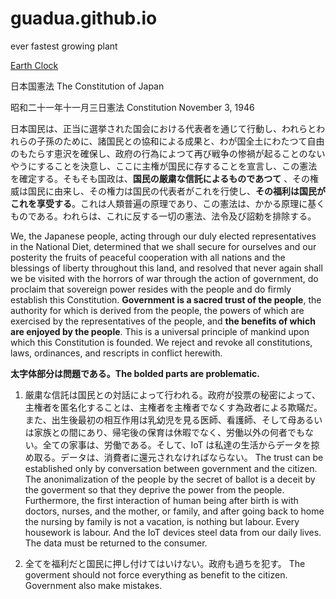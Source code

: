 # guadua.github.io
ever fastest growing plant

[Earth Clock](earthclock.html)

日本国憲法
The Constitution of Japan

昭和二十一年十一月三日憲法
Constitution November 3, 1946

日本国民は、正当に選挙された国会における代表者を通じて行動し、われらとわれらの子孫のために、諸国民との協和による成果と、わが国全土にわたつて自由のもたらす恵沢を確保し、政府の行為によつて再び戦争の惨禍が起ることのないやうにすることを決意し、ここに主権が国民に存することを宣言し、この憲法を確定する。そもそも国政は、<b>国民の厳粛な信託によるものであつて</b> 、その権威は国民に由来し、その権力は国民の代表者がこれを行使し、<b>その福利は国民がこれを享受する</b>。これは人類普遍の原理であり、この憲法は、かかる原理に基くものである。われらは、これに反する一切の憲法、法令及び詔勅を排除する。

We, the Japanese people, acting through our duly elected representatives in the National Diet, determined that we shall secure for ourselves and our posterity the fruits of peaceful cooperation with all nations and the blessings of liberty throughout this land, and resolved that never again shall we be visited with the horrors of war through the action of government, do proclaim that sovereign power resides with the people and do firmly establish this Constitution. <b>Government is a sacred trust of the people</b>, the authority for which is derived from the people, the powers of which are exercised by the representatives of the people, and <b>the benefits of which are enjoyed by the people</b>. This is a universal principle of mankind upon which this Constitution is founded. We reject and revoke all constitutions, laws, ordinances, and rescripts in conflict herewith.

<b>太字体部分は問題である。The bolded parts are problematic. </b>

1. 厳粛な信託は国民との対話によって行われる。政府が投票の秘密によって、主権者を匿名化することは、主権者を主権者でなくす為政者による欺瞞だ。また、出生後最初の相互作用は乳幼児を見る医師、看護師、そして母あるいは家族との間にあり、帰宅後の保育は休暇でなく、労働以外の何者でもない。全ての家事は、労働である。そして、IoT は私達の生活からデータを掠め取る。データは、消費者に還元されなければならない。 The trust can be established only by conversation between government and the citizen. The anonimalization of the people by the secret of ballot is a deceit by the goverment so that they deprive the power from the people. Furthermore, the first interaction of human being after birth is with doctors, nurses, and the mother, or family, and after going back to home the nursing by family is not a vacation, is nothing but labour. Every housework is labour. And the IoT devices steel data from our daily lives. The data must be returned to the consumer.

2. 全てを福利だと国民に押し付けてはいけない。政府も過ちを犯す。 The goverment should not force everything as benefit to the citizen. Government also make mistakes.

